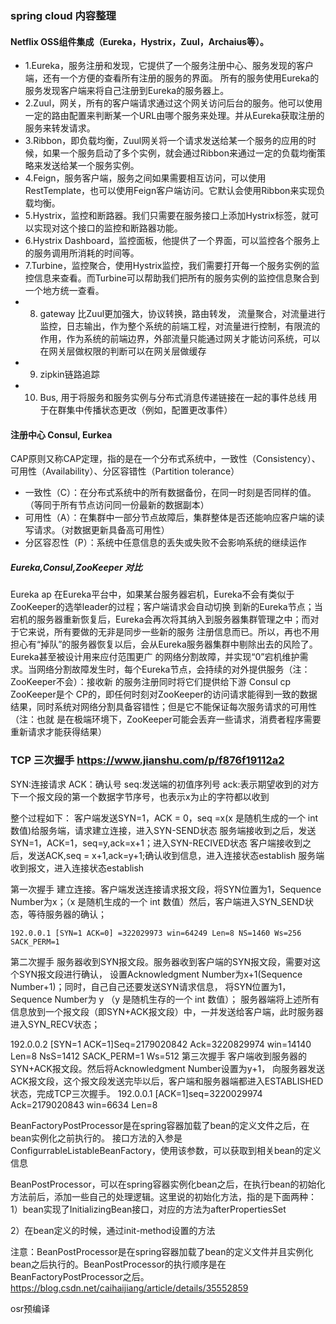 ### spring cloud 内容整理

#### Netflix OSS组件集成（Eureka，Hystrix，Zuul，Archaius等）。
- 1.Eureka，服务注册和发现，它提供了一个服务注册中心、服务发现的客户端，还有一个方便的查看所有注册的服务的界面。
	所有的服务使用Eureka的服务发现客户端来将自己注册到Eureka的服务器上。
- 2.Zuul，网关，所有的客户端请求通过这个网关访问后台的服务。他可以使用一定的路由配置来判断某一个URL由哪个服务来处理。并从Eureka获取注册的服务来转发请求。
- 3.Ribbon，即负载均衡，Zuul网关将一个请求发送给某一个服务的应用的时候，如果一个服务启动了多个实例，就会通过Ribbon来通过一定的负载均衡策略来发送给某一个服务实例。
- 4.Feign，服务客户端，服务之间如果需要相互访问，可以使用RestTemplate，也可以使用Feign客户端访问。它默认会使用Ribbon来实现负载均衡。
- 5.Hystrix，监控和断路器。我们只需要在服务接口上添加Hystrix标签，就可以实现对这个接口的监控和断路器功能。
- 6.Hystrix Dashboard，监控面板，他提供了一个界面，可以监控各个服务上的服务调用所消耗的时间等。
- 7.Turbine，监控聚合，使用Hystrix监控，我们需要打开每一个服务实例的监控信息来查看。而Turbine可以帮助我们把所有的服务实例的监控信息聚合到一个地方统一查看。
- 8. gateway 比Zuul更加强大，协议转换，路由转发， 流量聚合，对流量进行监控，日志输出，作为整个系统的前端工程，对流量进行控制，有限流的作用，作为系统的前端边界，外部流量只能通过网关才能访问系统，可以在网关层做权限的判断可以在网关层做缓存
- 9. zipkin链路追踪
- 10. Bus, 用于将服务和服务实例与分布式消息传递链接在一起的事件总线 用于在群集中传播状态更改（例如，配置更改事件）


#### 注册中心 Consul, Eurkea

CAP原则又称CAP定理，指的是在一个分布式系统中，一致性（Consistency）、可用性（Availability）、分区容错性（Partition tolerance）
- 一致性（C）：在分布式系统中的所有数据备份，在同一时刻是否同样的值。（等同于所有节点访问同一份最新的数据副本）
- 可用性（A）：在集群中一部分节点故障后，集群整体是否还能响应客户端的读写请求。（对数据更新具备高可用性）
- 分区容忍性（P）：系统中任意信息的丢失或失败不会影响系统的继续运作

##### Eureka,Consul,ZooKeeper 对比
Eureka ap
在Eureka平台中，如果某台服务器宕机，Eureka不会有类似于ZooKeeper的选举leader的过程；客户端请求会自动切换 到新的Eureka节点；当宕机的服务器重新恢复后，Eureka会再次将其纳入到服务器集群管理之中；而对于它来说，所有要做的无非是同步一些新的服务 注册信息而已。所以，再也不用担心有“掉队”的服务器恢复以后，会从Eureka服务器集群中剔除出去的风险了。Eureka甚至被设计用来应付范围更广 的网络分割故障，并实现“0”宕机维护需求。当网络分割故障发生时，每个Eureka节点，会持续的对外提供服务（注：ZooKeeper不会）：接收新 的服务注册同时将它们提供给下游
Consul cp
ZooKeeper是个 CP的，即任何时刻对ZooKeeper的访问请求能得到一致的数据结果，同时系统对网络分割具备容错性；但是它不能保证每次服务请求的可用性（注：也就 是在极端环境下，ZooKeeper可能会丢弃一些请求，消费者程序需要重新请求才能获得结果）

### TCP 三次握手 https://www.jianshu.com/p/f876f19112a2

SYN:连接请求
ACK：确认号
seq:发送端的初值序列号
ack:表示期望收到的对方下一个报文段的第一个数据字节序号，也表示x为止的字符都以收到

整个过程如下：
客户端发送SYN=1，ACK = 0，seq =x(x 是随机生成的一个 int 数值)给服务端，请求建立连接，进入SYN-SEND状态
服务端接收到之后，发送 SYN=1，ACK=1，seq=y,ack=x+1；进入SYN-RECIVED状态
客户端接收到之后，发送ACK,seq = x+1,ack=y+1;确认收到信息，进入连接状态establish
服务端收到报文，进入连接状态establish

第一次握手
	建立连接。客户端发送连接请求报文段，将SYN位置为1，Sequence Number为x；（x 是随机生成的一个 int 数值）然后，客户端进入SYN_SEND状态，等待服务器的确认；
	
	192.0.0.1 [SYN=1 ACK=0]	=322029973 win=64249 Len=8 NS=1460 Ws=256 SACK_PERM=1

第二次握手
	服务器收到SYN报文段。服务器收到客户端的SYN报文段，需要对这个SYN报文段进行确认，
	设置Acknowledgment Number为x+1(Sequence Number+1)；同时，自己自己还要发送SYN请求信息，
	将SYN位置为1，Sequence Number为 y （y 是随机生存的一个 int 数值）；
	服务器端将上述所有信息放到一个报文段（即SYN+ACK报文段）中，一并发送给客户端，此时服务器进入SYN_RECV状态；

192.0.0.2 [SYN=1 ACK=1]Seq=2179020842 Ack=3220829974 win=14140 Len=8 NsS=1412 SACK_PERM=1 Ws=512
第三次握手
	客户端收到服务器的SYN+ACK报文段。然后将Acknowledgment Number设置为y+1，
	向服务器发送ACK报文段，这个报文段发送完毕以后，客户端和服务器端都进入ESTABLISHED状态，完成TCP三次握手。
192.0.0.1 [ACK=1]seq=3220029974 Ack=2179020843 win=6634 Len=8

BeanFactoryPostProcessor是在spring容器加载了bean的定义文件之后，在bean实例化之前执行的。
接口方法的入参是ConfigurrableListableBeanFactory，使用该参数，可以获取到相关bean的定义信息


BeanPostProcessor，可以在spring容器实例化bean之后，在执行bean的初始化方法前后，添加一些自己的处理逻辑。这里说的初始化方法，指的是下面两种：
1）bean实现了InitializingBean接口，对应的方法为afterPropertiesSet

2）在bean定义的时候，通过init-method设置的方法

注意：BeanPostProcessor是在spring容器加载了bean的定义文件并且实例化bean之后执行的。BeanPostProcessor的执行顺序是在BeanFactoryPostProcessor之后。
https://blog.csdn.net/caihaijiang/article/details/35552859


osr预编译
